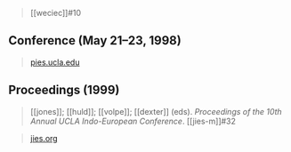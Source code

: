 > [[weciec]]#10

## Conference (May 21–23, 1998)
> [pies.ucla.edu](https://pies.ucla.edu/conference/weciec-archives/weciec-10/)

## Proceedings (1999)

> [[jones]]; [[huld]]; [[volpe]]; [[dexter]] (eds). *Proceedings of the 10th Annual UCLA Indo-European Conference*. [[jies-m]]#32

> [jies.org](https://www.jies.org/DOCS/monojpgs/Mon32.html)